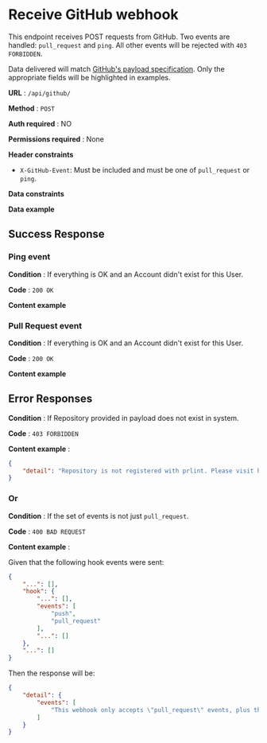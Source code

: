 # Receive GitHub webhook

This endpoint receives POST requests from GitHub. Two events are handled:
`pull_request` and `ping`. All other events will be rejected with `403
FORBIDDEN`.

Data delivered will match [GitHub's payload
specification](https://developer.github.com/webhooks/#payloads). Only the
appropriate fields will be highlighted in examples.

**URL** : `/api/github/`

**Method** : `POST`

**Auth required** : NO

**Permissions required** : None

**Header constraints**

* `X-GitHub-Event`: Must be included and must be one of `pull_request` or
    `ping`.

**Data constraints**


**Data example** 

## Success Response

### Ping event

**Condition** : If everything is OK and an Account didn't exist for this User.

**Code** : `200 OK`

**Content example**

### Pull Request event

**Condition** : If everything is OK and an Account didn't exist for this User.

**Code** : `200 OK`

**Content example**

## Error Responses

**Condition** : If Repository provided in payload does not exist in system.

**Code** : `403 FORBIDDEN`

**Content example** :

```json
{
    "detail": "Repository is not registered with prlint. Please visit https://prlint.com/ to register."
}
```

### Or

**Condition** : If the set of events is not just `pull_request`.

**Code** : `400 BAD REQUEST`

**Content example** :

Given that the following hook events were sent:

```json
{
    "...": [],
    "hook": {
        "...": [],
        "events": [
            "push",
            "pull_request"
        ],
        "...": []
    },
    "...": []
}
```

Then the response will be:

```json
{
    "detail": {
        "events": [
            "This webhook only accepts \"pull_request\" events, plus the default \"ping\". Events received were \"['push', 'pull_request']\". Please reconfigure."
        ]
    }
}
```
